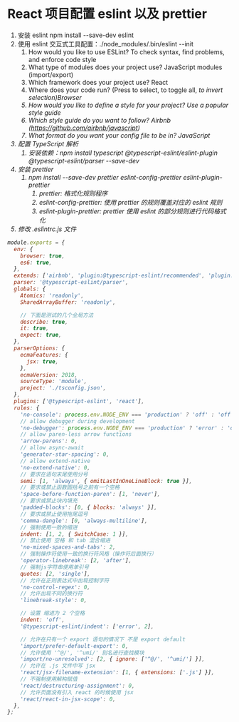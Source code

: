 # React 项目配置 eslint 以及 prettier

1. 安装 eslint npm install --save-dev eslint  
2. 使用 eslint 交互式工具配置：./node_modules/.bin/eslint --init  
   1. How would you like to use ESLint? To check syntax, find problems, and enforce code style  
   2. What type of modules does your project use? JavaScript modules (import/export)  
   3. Which framework does your project use? React
   4. Where does your code run? (Press <space> to select, <a> to toggle all, <i> to invert selection)Browser  
   5. How would you like to define a style for your project? Use a popular style guide  
   6. Which style guide do you want to follow? Airbnb (https://github.com/airbnb/javascript)  
   7. What format do you want your config file to be in? JavaScript  
3. 配置 TypeScript 解析
   1. 安装依赖：npm install typescript @typescript-eslint/eslint-plugin @typescript-eslint/parser --save-dev  
4. 安装 prettier  
   1. npm install --save-dev prettier eslint-config-prettier eslint-plugin-prettier  
      1. prettier: 格式化规则程序  
      2. eslint-config-prettier: 使用 prettier 的规则覆盖对应的 eslint 规则  
      3. eslint-plugin-prettier: prettier 使用 eslint 的部分规则进行代码格式化  
5. 修改 .eslintrc.js 文件  
```js
module.exports = {
  env: {
    browser: true,
    es6: true,
  },
  extends: ['airbnb', 'plugin:@typescript-eslint/recommended', 'plugin:prettier/recommended'],
  parser: '@typescript-eslint/parser',
  globals: {
    Atomics: 'readonly',
    SharedArrayBuffer: 'readonly',

    // 下面是测试的几个全局方法
    describe: true,
    it: true,
    expect: true,
  },
  parserOptions: {
    ecmaFeatures: {
      jsx: true,
    },
    ecmaVersion: 2018,
    sourceType: 'module',
    project: './tsconfig.json',
  },
  plugins: ['@typescript-eslint', 'react'],
  rules: {
    'no-console': process.env.NODE_ENV === 'production' ? 'off' : 'off',
    // allow debugger during development
    'no-debugger': process.env.NODE_ENV === 'production' ? 'error' : 'off',
    // allow paren-less arrow functions
    'arrow-parens': 0,
    // allow async-await
    'generator-star-spacing': 0,
    // allow extend-native
    'no-extend-native': 0,
    // 要求在语句末尾使用分号
    semi: [1, 'always', { omitLastInOneLineBlock: true }],
    // 要求或禁止函数圆括号之前有一个空格
    'space-before-function-paren': [1, 'never'],
    // 要求或禁止块内填充
    'padded-blocks': [0, { blocks: 'always' }],
    // 要求或禁止使用拖尾逗号
    'comma-dangle': [0, 'always-multiline'],
    // 强制使用一致的缩进
    indent: [1, 2, { SwitchCase: 1 }],
    // 禁止使用 空格 和 tab 混合缩进
    'no-mixed-spaces-and-tabs': 2,
    // 强制操作符使用一致的换行符风格（操作符后面换行）
    'operator-linebreak': [2, 'after'],
    // 强制js字符串使用单引号
    quotes: [2, 'single'],
    // 允许在正则表达式中出现控制字符
    'no-control-regex': 0,
    // 允许出现不同的换行符
    'linebreak-style': 0,

    // 设置 缩进为 2 个空格
    indent: 'off',
    '@typescript-eslint/indent': ['error', 2],

    // 允许在只有一个 export 语句的情况下 不是 export default
    'import/prefer-default-export': 0,
    // 允许使用 '^@/', '^umi/' 别名进行查找模块
    'import/no-unresolved': [2, { ignore: ['^@/', '^umi/'] }],
    // 允许在 .js 文件中写 jsx
    'react/jsx-filename-extension': [1, { extensions: ['.js'] }],
    // 不强制使用解构赋值
    'react/destructuring-assignment': 0,
    // 允许页面没有引入 react 的时候使用 jsx
    'react/react-in-jsx-scope': 0,
  },
};

```  
